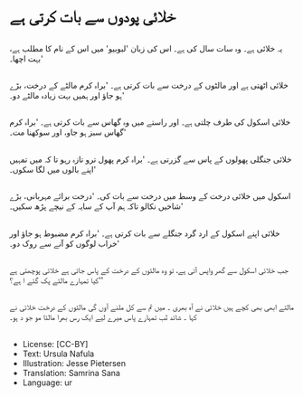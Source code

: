 # خلائی پودوں سے بات کرتی ہے

##
یہ خلائی ہے۔ وہ سات سال کی ہے۔ اس کی زبان 'لبوبیو' میں اس کے نام کا مطلب ہے، بہت اچھا۔'

##
خلائی اٹھتی ہے اور مالٹوں کے درخت سے بات کرتی ہے۔ 'براہ کرم مالٹے کے درخت، بڑے ہو جاؤ اور ہمیں بہت زیادہ مالٹے دو۔'

##
خلائی اسکول کی طرف چلتی ہے۔ اور راستے میں وہ گھاس سے بات کرتی ہے۔ 'براہ کرم گھاس سبز ہو جاو، اور سوکھنا مت۔'

##
خلائی جنگلی پھولوں کے پاس سے گزرتی ہے۔ 'براہ کرم پھول ترو تازہ رہو تا کہ میں تمہیں اپنے بالوں میں لگا سکوں۔'

##
اسکول میں خلائی درخت کے وسط میں درخت سے بات کی۔ 'درخت برائے مہربانی، بڑے شاخیں نکالو تاکہ ہم آپ کے سایہ کے نیچے پڑھ سکیں۔'

##
خلائی اپنے اسکول کے ارد گرد جنگلے سے بات کرتی ہے۔ 'براہ کرم مضبوط ہو جاؤ اور خراب لوگوں کو آنے سے روک دو۔'

##
جب خلائی اسکول سے گھر واپس آتی ہے، تو وہ مالٹوں کے درخت کے پاس جاتی ہے خلائی پوچھتی ہے 'کیا تمہارے مالٹے پک گئے ا ہے؟'

##
مالتے ابھی بھی کچے ہیں خلائی نے آہ بھری ۔ میں تم سے کل ملنے آوں گی مالٹوں کے درخت خلائی نے کہا ۔ شائد تٓب تمہارے پاس میرے لیے ایک رس بھرا مالٹا مو جو د ہو۔

##
* License: [CC-BY]
* Text: Ursula Nafula
* Illustration: Jesse Pietersen
* Translation: Samrina Sana
* Language: ur
